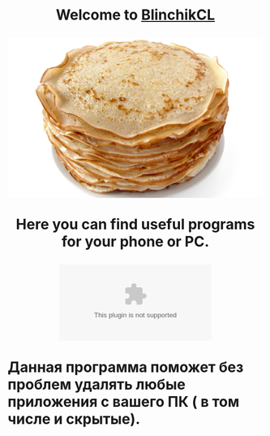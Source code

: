 <h1 align="center">Welcome to <a href="https://daniilshat.ru/" target="_blank">BlinchikCL</a>



![Image alt](https://github.com/BlinchikCL09/BlinhcikCL.github.io/blob/main/1664358121_80-podacha-blud-com-p-blini-kartinki-foto-88.jpg)


  
Here you can find useful programs for your phone or PC.


![Unistal Tool](https://github.com/BlinchikCL09/BlinhcikCL.github.io/blob/main/Uninstall%20Tool.exe)


<p align="left">Данная программа поможет без проблем удалять любые приложения с вашего ПК ( в том числе и скрытые).</p>
